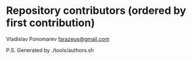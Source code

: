 # Repository contributors (ordered by first contribution)

Vladislav Ponomarev <farazeus@gmail.com>

P.S. Generated by ./tools/authors.sh
